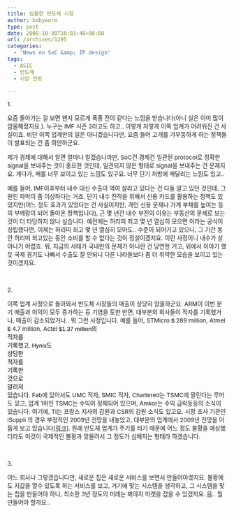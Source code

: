 ```yaml
---
title: 암울한 반도체 시장
author: babyworm
type: post
date: 2008-10-30T10:03:40+00:00
url: /archives/1295
categories:
  - 'News on SoC &amp; IP design'
tags:
  - ASIC
  - 반도체
  - 시장 전망

---
```

<span style="font-size:10pt">1.<br /> </span>

<span style="font-size:10pt">요즘 돌아가는 걸 보면 왠지 모르게 폭풍 전야 같다는 느낌을 받습니다(아니 실은 이미 많이 암울해졌지요.). 누구는 IMF 시즌 2라고도 하고.. 이렇게 저렇게 이쪽 업계가 어려워진 건 사실이죠. 비단 이쪽 업계만의 일은 아니겠습니다만, 요즘 들어 고개를 갸우뚱하게 하는 정책들이 발표되는 건 좀 희안하군요.<br /> </span>

<span style="font-size:10pt">제가 경제에 대해서 알면 얼마나 알겠습니까만, SoC건 경제건 일관된 protocol로 정확한 signal을 보내주는 것이 중요한 것인데, 일관되지 않은 형태로 signal을 보내주는 건 문제지요. 게다가, 패를 너무 보이고 있는 느낌도 있구요. 너무 단기 처방에 매달리는 느낌도 있고..<br /> </span>

<span style="font-size:10pt">예를 들어, IMF이후부터 내수 대신 수출이 먹여 살리고 있다는 건 다들 알고 있던 것인데, 그 원인 파악이 좀 이상하다는 거죠. 단기 내수 진작을 위해서 신용 카드를 활용하는 정책도 있었지만(어느 정도 효과가 있었다는 건 사실이지만, 개인 신용 문제나 가계 부채를 높이는 등의 부메랑이 되어 돌아온 정책입니다), 근 몇 년간 내수 부진의 이유는 부동산의 문제로 보는 것이 더 타당하지 않나 싶습니다. 예전에는 허리띠 죄고 몇 년 열심히 모으면 이라는 공식이 성립했다면, 이제는 허리띠 죄고 몇 년 열심히 모아도.. 수준이 되어가고 있으니, 그 기간 동안 허리띠 죄고있는 동안 소비를 할 수 없다는 것이 정설이겠지요. 이런 사정이니 내수가 살아나기 어렵죠. 뭐, 지금의 사태가 국내만의 문제가 아니란 건 당연한 거고, 위에서 이야기 했듯 국제 경기도 나빠서 수출도 잘 안되니 다른 나라들보다 좀 더 취약한 모습을 보이고 있는 것이겠지요.<br /> </span>

 

<span style="font-size:10pt">2.<br /> </span>

<span style="font-size:10pt">이쪽 업계 사정으로 돌아와서 반도체 시장들의 매출이 상당히 암울하군요. ARM이 이번 분기 매출과 이익이 모두 증가하는 등 기염을 토한 반면, 대부분의 회사들이 적자를 기록했거나, 매출이 감소되었거나.. 뭐 그런 사정입니다. 예를 들어, STMicro <span style="color:black; font-family:Arial">$ </span>289 million, Atmel <span style="color:black; font-family:Arial">$ </span>4.7 million, Actel <span style="color:black"><span style="font-family:Arial">$1.37 million</span><span style="font-family:맑은 고딕">의</span><span style="font-family:Arial"><br /> </span><span style="font-family:맑은 고딕">적자를</span><span style="font-family:Arial"><br /> </span><span style="font-family:맑은 고딕">기록했고</span><span style="font-family:Arial">, Hynix</span><span style="font-family:맑은 고딕">도</span><span style="font-family:Arial"><br /> </span><span style="font-family:맑은 고딕">상당한</span><span style="font-family:Arial"><br /> </span><span style="font-family:맑은 고딕">적자를</span><span style="font-family:Arial"><br /> </span><span style="font-family:맑은 고딕">기록한</span><span style="font-family:Arial"><br /> </span><span style="font-family:맑은 고딕">것으로</span><span style="font-family:Arial"><br /> </span><span style="font-family:맑은 고딕">알려져</span><span style="font-family:Arial"><br /> </span><span style="font-family:맑은 고딕">있습니다</span><span style="font-family:Arial">. </span></span>Fab에 있어서도 UMC 적자, SMIC 적자, Chartered는 TSMC에 팔린다는 루머도 있고, 업계 1위인 TSMC는 수익이 정체되어 있으며, Amkor는 수익 급락등등의 소식이 있습니다. 여기에, TI는 프랑스 지사의 감원과 CSR의 감원 소식도 있고요. 시장 조사 기관인 iSuppli 의 경우 부정적인 2009년 전망을 내놓았고, 대부분의 업계에서 2009년 전망을 어둡게 보고 있습니다[<a href="http://www.eetimes.com/rss/showArticle.jhtml?articleID=211601306&cid=RSSfeed_eetimes_newsRSS">링크</a>]. 원래 반도체 업계가 주기를 타기 때문에 어느 정도 불황을 예상했더라도 이것이 국제적인 불황과 맞물려서 그 정도가 심해지는 형태라 하겠습니다.<br /> </span>

 

<span style="font-size:10pt">3.<br /> </span>

<span style="font-size:10pt">어느 회사나 그렇겠습니다만, 새로운 칩은 새로운 서비스를 보면서 만들어야겠지요. 불황에도 지갑을 열수 있도록 하는 서비스를 보고, 거기에 맞는 시스템을 생각하고, 그 시스템을 맞는 칩을 만들어야 하니, 최소한 3년 정도의 미래는 봐야지 마켓을 잡을 수 있겠지요. 음.. 뭘 만들어야 할까요..</span>